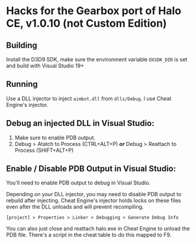 

# Hacks for the Gearbox port of Halo CE, v1.0.10 (not Custom Edition)

## Building

Install the D3D9 SDK, make sure the environment variable `DXSDK_DIR` is set and build with Visual Studio 19+

## Running

Use a DLL injector to inject `aimbot.dll` from `dlls/Debug`. I use Cheat Engine's injector.

## Debug an injected DLL in Visual Studio:
1. Make sure to enable PDB output.
2. Debug > Atatch to Process (CTRL+ALT+P) ***or*** Debug > Reattach to Process (SHIFT+ALT+P)


## Enable / Disable PDB Output in Visual Studio:
You'll need to enable PDB output to debug in Visual Studio.

Depending on your DLL injector, you may need to disable PDB output to rebuild after injecting.
Cheat Engine's injector holds locks on these files even after the DLL unloads and will prevent recompiling.
```
[project] > Properties > Linker > Debugging > Generate Debug Info
```

You can also just close and reattach halo.exe in Cheat Engine to unload the PDB file. There's a script in the cheat table to do this mapped to F9.
